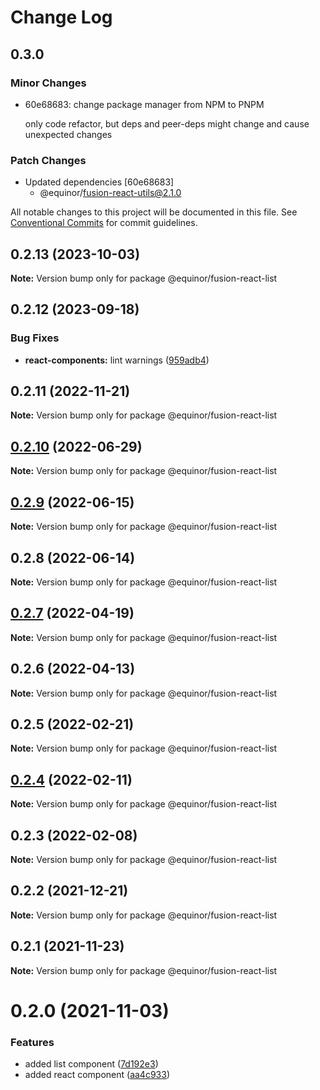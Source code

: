 # Change Log

## 0.3.0

### Minor Changes

- 60e68683: change package manager from NPM to PNPM

  only code refactor, but deps and peer-deps might change and cause unexpected changes

### Patch Changes

- Updated dependencies [60e68683]
  - @equinor/fusion-react-utils@2.1.0

All notable changes to this project will be documented in this file.
See [Conventional Commits](https://conventionalcommits.org) for commit guidelines.

## 0.2.13 (2023-10-03)

**Note:** Version bump only for package @equinor/fusion-react-list

## 0.2.12 (2023-09-18)

### Bug Fixes

- **react-components:** lint warnings ([959adb4](https://github.com/equinor/fusion-react-components/commit/959adb4f470016f3873733ad60a9317023d3b5a1))

## 0.2.11 (2022-11-21)

**Note:** Version bump only for package @equinor/fusion-react-list

## [0.2.10](https://github.com/equinor/fusion-react-components/compare/@equinor/fusion-react-list@0.2.9...@equinor/fusion-react-list@0.2.10) (2022-06-29)

**Note:** Version bump only for package @equinor/fusion-react-list

## [0.2.9](https://github.com/equinor/fusion-react-components/compare/@equinor/fusion-react-list@0.2.8...@equinor/fusion-react-list@0.2.9) (2022-06-15)

**Note:** Version bump only for package @equinor/fusion-react-list

## 0.2.8 (2022-06-14)

**Note:** Version bump only for package @equinor/fusion-react-list

## [0.2.7](https://github.com/equinor/fusion-react-components/compare/@equinor/fusion-react-list@0.2.6...@equinor/fusion-react-list@0.2.7) (2022-04-19)

**Note:** Version bump only for package @equinor/fusion-react-list

## 0.2.6 (2022-04-13)

**Note:** Version bump only for package @equinor/fusion-react-list

## 0.2.5 (2022-02-21)

**Note:** Version bump only for package @equinor/fusion-react-list

## [0.2.4](https://github.com/equinor/fusion-react-components/compare/@equinor/fusion-react-list@0.2.3...@equinor/fusion-react-list@0.2.4) (2022-02-11)

**Note:** Version bump only for package @equinor/fusion-react-list

## 0.2.3 (2022-02-08)

**Note:** Version bump only for package @equinor/fusion-react-list

## 0.2.2 (2021-12-21)

**Note:** Version bump only for package @equinor/fusion-react-list

## 0.2.1 (2021-11-23)

**Note:** Version bump only for package @equinor/fusion-react-list

# 0.2.0 (2021-11-03)

### Features

- added list component ([7d192e3](https://github.com/equinor/fusion-react-components/commit/7d192e3fff4f28f0b2c1310d4480f20ffc60f458))
- added react component ([aa4c933](https://github.com/equinor/fusion-react-components/commit/aa4c933a6c4fc68095f46f89cb3f4b7d15a127bd))
